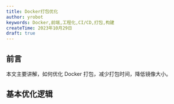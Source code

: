 ```yaml
---
title: Docker打包优化
author: yrobot
keywords: Docker,前端,工程化,CI/CD,打包,构建
createTime: 2023年10月29日
draft: true
---
```


## 前言

本文主要讲解，如何优化 Docker 打包，减少打包时间，降低镜像大小。

## 基本优化逻辑
